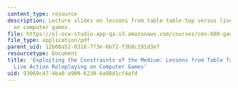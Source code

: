```yaml
---
content_type: resource
description: Lecture slides on lessons from table table-top versus live action roleplaying
  on computer games.
file: https://ol-ocw-studio-app-qa.s3.amazonaws.com/courses/cms-608-game-design-spring-2008/93069c474ba0a90062306a08d1cf4afd_MITCMS_608s08_lec34.pdf
file_type: application/pdf
parent_uid: 12b60a52-0318-773e-6b72-f3b8c191d3ef
resourcetype: Document
title: 'Exploiting the Constraints of the Medium: Lessons from Table Table-top vs.
  Live Action Roleplaying on Computer Games'
uid: 93069c47-4ba0-a900-6230-6a08d1cf4afd
---
```

